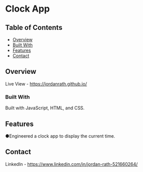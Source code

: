 # Clock App

## Table of Contents

- [Overview](#overview)
- [Built With](#built-with)
- [Features](#features)
- [Contact](#contact)

## Overview

Live View - https://jordanrath.github.io/

### Built With

Built with JavaScript, HTML, and CSS.

## Features

●Engineered a clock app to display the current time.

## Contact

LinkedIn - https://www.linkedin.com/in/jordan-rath-521660264/
